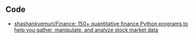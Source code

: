 ## Code
- [shashankvemuri/Finance: 150+ quantitative finance Python programs to help you gather, manipulate, and analyze stock market data](https://github.com/shashankvemuri/Finance)
